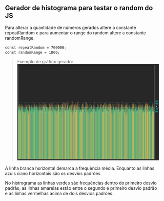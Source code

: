 ## Gerador de histograma para testar o random do JS

Para alterar a quantidade de números gerados altere a constante repeatRandom e para aumentar o range do random altere a constante randomRange.

```JS
const repeatRandom = 700000;
const randomRange = 1800;
```

>Exemplo de gráfico gerado:
>![Exemplo](print.png "Exemplo")

A linha branca horizontal demarca a frequência média.
Enquanto as linhas azuis ciano horizontais são os desvios padrões.

No histrograma as linhas verdes são frequências dentro do primeiro desvio padrão, as linhas amarelas estão entre o segundo e primeiro desvio padrão e as linhas vermelhas acima de dois desvios padrões.
